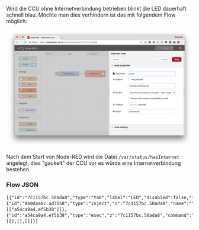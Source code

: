 Wird die CCU ohne Internetverbindung betrieben blinkt die LED dauerhaft schnell blau. Möchte man dies verhindern ist das mit folgendem Flow möglich:

![](images/offline.png)

Nach dem Start von Node-RED wird die Datei `/var/status/hasInternet` angelegt, dies "gaukelt" der CCU vor es würde eine Internetverbindung bestehen.

### Flow JSON

```
[{"id":"7c1157bc.50ada8","type":"tab","label":"LED","disabled":false,"info":""},{"id":"8b0daa6c.ad3158","type":"inject","z":"7c1157bc.50ada8","name":"","topic":"","payload":"","payloadType":"date","repeat":"","crontab":"","once":true,"onceDelay":0.1,"x":190,"y":120,"wires":[["a54ca9a4.ef5b38"]]},{"id":"a54ca9a4.ef5b38","type":"exec","z":"7c1157bc.50ada8","command":"touch","addpay":false,"append":"/var/status/hasInternet","useSpawn":"false","timer":"","oldrc":false,"name":"hasInternet","x":370,"y":120,"wires":[[],[],[]]}]
```